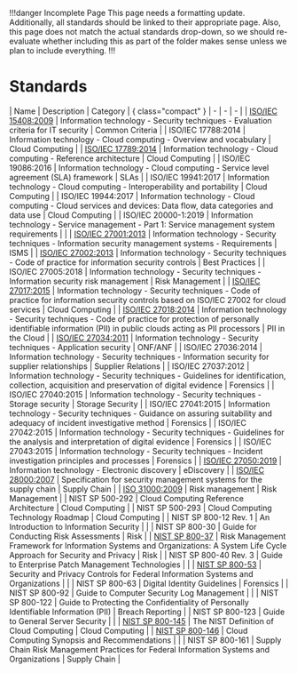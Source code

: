 !!!danger Incomplete Page
This page needs a formatting update. Additionally, all standards should be linked to their appropriate page. Also, this page does not match the actual standards drop-down, so we should re-evaluate whether including this as part of the folder makes sense unless we plan to include everything.
!!!

# Standards

| Name | Description | Category | { class="compact" }
| - | - | - |
| [ISO/IEC 15408:2009](/standards/iso-iec-15408-2009.md) | Information technology - Security techniques - Evaluation criteria for IT security | Common Criteria |
| ISO/IEC 17788:2014 | Information technology - Cloud computing - Overview and vocabulary | Cloud Computing |
| [ISO/IEC 17789:2014](/standards/iso-iec-17789-2014.md) | Information technology - Cloud computing - Reference architecture | Cloud Computing |
| ISO/IEC 19086:2016 | Information technology - Cloud computing - Service level agreement (SLA) framework | SLAs |
| ISO/IEC 19941:2017 | Information technology - Cloud computing - Interoperability and portability | Cloud Computing |
| ISO/IEC 19944:2017 | Information technology - Cloud computing - Cloud services and devices: Data flow, data categories and data use | Cloud Computing |
| ISO/IEC 20000-1:2019 | Information technology - Service management - Part 1: Service management system requirements | |
| [ISO/IEC 27001:2013](/standards/iso-iec-27001-2013.md) | Information technology - Security techniques - Information security management systems - Requirements | ISMS |
| [ISO/IEC 27002:2013](/standards/iso-iec-27002-2013.md) | Information technology - Security techniques - Code of practice for information security controls | Best Practices |
| ISO/IEC 27005:2018 | Information technology - Security techniques - Information security risk management | Risk Management |
| [ISO/IEC 27017:2015](/standards/iso-iec-27017-2015.md) | Information technology - Security techniques - Code of practice for information security controls based on ISO/IEC 27002 for cloud services | Cloud Computing |
| [ISO/IEC 27018:2014](/standards/iso-iec-27018-2019.md) | Information technology - Security techniques - Code of practice for protection of personally identifiable information (PII) in public clouds acting as PII processors | PII in the Cloud |
| [ISO/IEC 27034:2011](/standards/iso-iec-27034-2011.md) | Information technology - Security techniques - Application security | ONF/ANF |
| ISO/IEC 27036:2014 | Information technology - Security techniques - Information security for supplier relationships | Supplier Relations |
| ISO/IEC 27037:2012 | Information technology - Security techniques - Guidelines for identification, collection, acquisition and preservation of digital evidence | Forensics |
| ISO/IEC 27040:2015 | Information technology - Security techniques - Storage security | Storage Security |
| ISO/IEC 27041:2015 | Information technology - Security techniques - Guidance on assuring suitability and adequacy of incident investigative method | Forensics |
| ISO/IEC 27042:2015 | Information technology - Security techniques - Guidelines for the analysis and interpretation of digital evidence | Forensics |
| ISO/IEC 27043:2015 | Information technology - Security techniques - Incident investigation principles and processes | Forensics |
| [ISO/IEC 27050:2019](/standards/iso-iec-27050-2019.md) | Information technology - Electronic discovery | eDiscovery |
| [ISO/IEC 28000:2007](/standards/iso-28000-2007.md) | Specification for security management systems for the supply chain | Supply Chain |
| [ISO 31000:2009](/standards/iso-31000-2018.md) | Risk management | Risk Management |
| NIST SP 500-292 | Cloud Computing Reference Architecture | Cloud Computing |
| NIST SP 500-293 | Cloud Computing Technology Roadmap | Cloud Computing |
| NIST SP 800-12 Rev. 1 | An Introduction to Information Security | |
| NIST SP 800-30 | Guide for Conducting Risk Assessments | Risk |
| [NIST SP 800-37](/standards/nist-sp-800-37.md) | Risk Management Framework for Information Systems and Organizations: A System Life Cycle Approach for Security and Privacy | Risk |
| NIST SP 800-40 Rev. 3 | Guide to Enterprise Patch Management Technologies | |
| [NIST SP 800-53](/standards/nist-sp-800-53.md) | Security and Privacy Controls for Federal Information Systems and Organizations | |
| NIST SP 800-63 | Digital Identity Guidelines | Forensics |
| NIST SP 800-92 | Guide to Computer Security Log Management | |
| NIST SP 800-122 | Guide to Protecting the Confidentiality of Personally Identifiable Information (PII) | Breach Reporting |
| NIST SP 800-123 | Guide to General Server Security | |
| [NIST SP 800-145](/standards/nist-sp-800-145.md) | The NIST Definition of Cloud Computing | Cloud Computing |
| [NIST SP 800-146](/standards/nist-sp-800-146.md) | Cloud Computing Synopsis and Recommendations | |
| NIST SP 800-161 | Supply Chain Risk Management Practices for Federal Information Systems and Organizations | Supply Chain |
